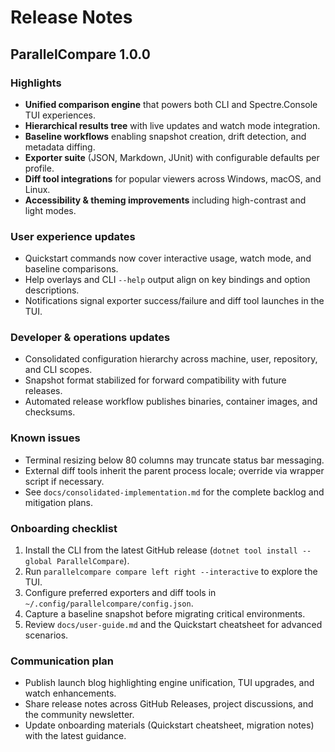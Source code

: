 # Release Notes

## ParallelCompare 1.0.0

### Highlights
- **Unified comparison engine** that powers both CLI and Spectre.Console TUI experiences.
- **Hierarchical results tree** with live updates and watch mode integration.
- **Baseline workflows** enabling snapshot creation, drift detection, and metadata diffing.
- **Exporter suite** (JSON, Markdown, JUnit) with configurable defaults per profile.
- **Diff tool integrations** for popular viewers across Windows, macOS, and Linux.
- **Accessibility & theming improvements** including high-contrast and light modes.

### User experience updates
- Quickstart commands now cover interactive usage, watch mode, and baseline comparisons.
- Help overlays and CLI `--help` output align on key bindings and option descriptions.
- Notifications signal exporter success/failure and diff tool launches in the TUI.

### Developer & operations updates
- Consolidated configuration hierarchy across machine, user, repository, and CLI scopes.
- Snapshot format stabilized for forward compatibility with future releases.
- Automated release workflow publishes binaries, container images, and checksums.

### Known issues
- Terminal resizing below 80 columns may truncate status bar messaging.
- External diff tools inherit the parent process locale; override via wrapper script if necessary.
- See `docs/consolidated-implementation.md` for the complete backlog and mitigation plans.

### Onboarding checklist
1. Install the CLI from the latest GitHub release (`dotnet tool install --global ParallelCompare`).
2. Run `parallelcompare compare left right --interactive` to explore the TUI.
3. Configure preferred exporters and diff tools in `~/.config/parallelcompare/config.json`.
4. Capture a baseline snapshot before migrating critical environments.
5. Review `docs/user-guide.md` and the Quickstart cheatsheet for advanced scenarios.

### Communication plan
- Publish launch blog highlighting engine unification, TUI upgrades, and watch enhancements.
- Share release notes across GitHub Releases, project discussions, and the community newsletter.
- Update onboarding materials (Quickstart cheatsheet, migration notes) with the latest guidance.
